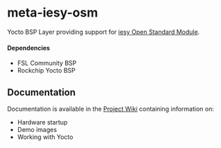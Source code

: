 # meta-iesy-osm

Yocto BSP Layer providing support for [iesy Open Standard Module](https://www.iesy.com/en/products/modules/open-standard-module).  

#### Dependencies

* FSL Community BSP
* Rockchip Yocto BSP

## Documentation

Documentation is available in the [Project Wiki](https://github.com/iesy-gmbh/meta-iesy-osm/wiki) containing information on:

* Hardware startup
* Demo images
* Working with Yocto

